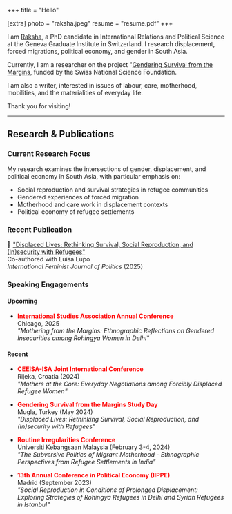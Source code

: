 +++
title = "Hello"

[extra]
photo = "raksha.jpeg"
resume = "resume.pdf"
+++

I am [Raksha](https://www.graduateinstitute.ch/discover-institute/raksha-gopal), a PhD candidate in International Relations and Political Science at the Geneva Graduate Institute in Switzerland. I research displacement, forced migrations, political economy, and gender in South Asia. 

Currently, I am a researcher on the project "[Gendering Survival from the Margins](https://graduateinstitute.ch/research-centres/gender-centre/gendering-survival-margins), funded by the Swiss National Science Foundation.

I am also a writer, interested in issues of labour, care, motherhood, mobilities, and the materialities of everyday life.

Thank you for visiting!

---

## Research & Publications

### Current Research Focus
My research examines the intersections of gender, displacement, and political economy in South Asia, with particular emphasis on:
- Social reproduction and survival strategies in refugee communities
- Gendered experiences of forced migration
- Motherhood and care work in displacement contexts
- Political economy of refugee settlements

### Recent Publication
📄 ["Displaced Lives: Rethinking Survival, Social Reproduction, and (In)security with Refugees"](https://www.tandfonline.com/doi/full/10.1080/14616742.2025.2456595)  
Co-authored with Luisa Lupo  
*International Feminist Journal of Politics* (2025)

### Speaking Engagements

#### Upcoming
- **<span style="color: red">International Studies Association Annual Conference</span>**  
  Chicago, 2025  
  *"Mothering from the Margins: Ethnographic Reflections on Gendered Insecurities among Rohingya Women in Delhi"*

#### Recent
- **<span style="color: red">CEEISA-ISA Joint International Conference</span>**  
  Rijeka, Croatia (2024)  
  *"Mothers at the Core: Everyday Negotiations among Forcibly Displaced Refugee Women"*

- **<span style="color: red">Gendering Survival from the Margins Study Day</span>**  
  Mugla, Turkey (May 2024)  
  *"Displaced Lives: Rethinking Survival, Social Reproduction, and (In)security with Refugees"*

- **<span style="color: red">Routine Irregularities Conference</span>**  
  Universiti Kebangsaan Malaysia (February 3-4, 2024)  
  *"The Subversive Politics of Migrant Motherhood - Ethnographic Perspectives from Refugee Settlements in India"*

- **<span style="color: red">13th Annual Conference in Political Economy (IIPPE)</span>**  
  Madrid (September 2023)  
  *"Social Reproduction in Conditions of Prolonged Displacement: Exploring Strategies of Rohingya Refugees in Delhi and Syrian Refugees in Istanbul"*
